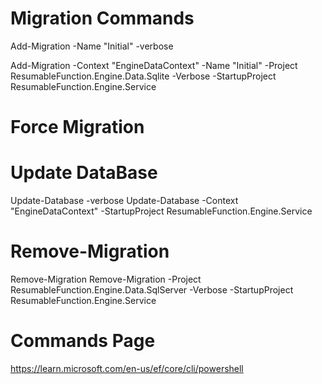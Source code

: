 ﻿# Migration Commands
Add-Migration -Name "Initial" -verbose

Add-Migration -Context "EngineDataContext" -Name "Initial" -Project ResumableFunction.Engine.Data.Sqlite -Verbose -StartupProject ResumableFunction.Engine.Service


# Force Migration

# Update DataBase
Update-Database -verbose
Update-Database -Context "EngineDataContext" -StartupProject ResumableFunction.Engine.Service

# Remove-Migration 
Remove-Migration
Remove-Migration -Project ResumableFunction.Engine.Data.SqlServer -Verbose -StartupProject ResumableFunction.Engine.Service

# Commands Page
https://learn.microsoft.com/en-us/ef/core/cli/powershell